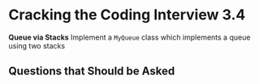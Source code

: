 # Cracking the Coding Interview 3.4

**Queue via Stacks**
Implement a `MyQueue` class which implements a queue using two stacks

## Questions that Should be Asked
